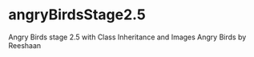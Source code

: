 # angryBirdsStage2.5
Angry Birds stage 2.5 with Class Inheritance and Images
Angry Birds by Reeshaan
